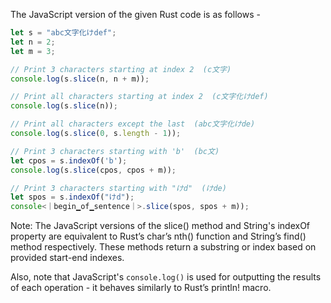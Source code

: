 The JavaScript version of the given Rust code is as follows -

```javascript
let s = "abc文字化けdef";
let n = 2;
let m = 3;

// Print 3 characters starting at index 2  (c文字)
console.log(s.slice(n, n + m));

// Print all characters starting at index 2  (c文字化けdef)
console.log(s.slice(n));

// Print all characters except the last  (abc文字化けde)
console.log(s.slice(0, s.length - 1));

// Print 3 characters starting with 'b'  (bc文)
let cpos = s.indexOf('b');
console.log(s.slice(cpos, cpos + m));

// Print 3 characters starting with "けd"  (けde)
let spos = s.indexOf("けd");
console<｜begin▁of▁sentence｜>.slice(spos, spos + m));
```
Note: The JavaScript versions of the slice() method and String's indexOf property are equivalent to Rust’s char’s nth() function and String’s find() method respectively. These methods return a substring or index based on provided start-end indexes. 

Also, note that JavaScript's `console.log()` is used for outputting the results of each operation - it behaves similarly to Rust’s println! macro.

